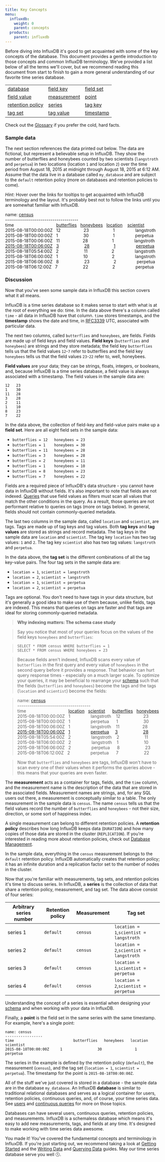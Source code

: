 ```yaml
---
title: Key Concepts
menu:
  influxdb:
    weight: 0
    parent: concepts
  products:
    parent: influxdb
---
```


Before diving into InfluxDB it's good to get acquainted with some of the key concepts of the database. This document provides a gentle introduction to those concepts and common InfluxDB terminology. We've provided a list below of all the terms we'll cover, but we recommend reading this document from start to finish to gain a more general understanding of our favorite time series database. 
 
<table style="width:100%">
  <tr>
    <td><a href="../concepts/key_concepts.html#database">database</a></td>
    <td><a href="../concepts/key_concepts.html#field-key">field key</a></td> 
    <td><a href="../concepts/key_concepts.html#field-set">field set</a></td>
  </tr>
  <tr>
    <td><a href="../concepts/key_concepts.html#field-value">field value</a></td>
    <td><a href="../concepts/key_concepts.html#measurement">measurement</a></td> 
    <td><a href="../concepts/key_concepts.html#point">point</a></td>
  </tr>
    <tr>
    <td><a href="../concepts/key_concepts.html#retention-policy">retention policy</a></td>
    <td><a href="../concepts/key_concepts.html#series">series</a></td> 
    <td><a href="../concepts/key_concepts.html#tag-key">tag key</a></td>
  </tr>
    <tr>
    <td><a href="../concepts/key_concepts.html#tag-set">tag set</a></td>
    <td><a href="../concepts/key_concepts.html#tag-value">tag value</a></td> 
    <td><a href="../concepts/key_concepts.html#timestamp">timestamp</a></td>
  </tr>
</table>

Check out the [Glossary](../concepts/glossary.html) if you prefer the cold, hard facts.

### Sample data
The next section references the data printed out below. The data are fictional, but represent a believable setup in InfluxDB. They show the number of butterflies and honeybees counted by two scientists (`langstroth` and `perpetua`) in two locations (location `1` and location `2`) over the time period from August 18, 2015 at midnight through August 18, 2015 at 6:12 AM. Assume that the data live in a database called `my_database` and are subject to the `default` retention policy (more on databases and retention policies to come). 

*Hint:* Hover over the links for tooltips to get acquainted with InfluxDB terminology and the layout. It's probably best not to follow the links until you are somewhat familiar with InfluxDB.

name: [census](../concepts/key_concepts.html#measurement "Measurement")  
\-------------------------------------  
time&nbsp;&nbsp;&nbsp;&nbsp;&nbsp;&nbsp;&nbsp;&nbsp;&nbsp;&nbsp;&nbsp;&nbsp;&nbsp;&nbsp;&nbsp;&nbsp;&nbsp;&nbsp;&nbsp;&nbsp;&nbsp;&nbsp;&nbsp;&nbsp;&nbsp;&nbsp;&nbsp;&nbsp;&nbsp;&nbsp;&nbsp;&nbsp;&nbsp;&nbsp;&nbsp;[butterflies](../concepts/key_concepts.html#field-key "Field key")&nbsp;&nbsp;&nbsp;[honeybees](../concepts/key_concepts.html#field-key "Field key")&nbsp;&nbsp;&nbsp;[location](../concepts/key_concepts.html#tag-key "Tag key")&nbsp;&nbsp;&nbsp;&nbsp;[scientist](../concepts/key_concepts.html#tag-key "Tag key")  
2015-08-18T00:00:00Z&nbsp;&nbsp;&nbsp;12&nbsp;&nbsp;&nbsp;&nbsp;&nbsp;&nbsp;&nbsp;&nbsp;&nbsp;&nbsp;&nbsp;&nbsp;&nbsp;&nbsp;&nbsp;&nbsp;&nbsp;&nbsp;&nbsp;23&nbsp;&nbsp;&nbsp;&nbsp;&nbsp;&nbsp;&nbsp;&nbsp;&nbsp;&nbsp;&nbsp;&nbsp;&nbsp;&nbsp;&nbsp;&nbsp;&nbsp;&nbsp;&nbsp;&nbsp;1&nbsp;&nbsp;&nbsp;&nbsp;&nbsp;&nbsp;&nbsp;&nbsp;&nbsp;&nbsp;&nbsp;&nbsp;&nbsp;&nbsp;&nbsp;&nbsp;&nbsp;langstroth  
2015-08-18T00:00:00Z&nbsp;&nbsp;&nbsp;1&nbsp;&nbsp;&nbsp;&nbsp;&nbsp;&nbsp;&nbsp;&nbsp;&nbsp;&nbsp;&nbsp;&nbsp;&nbsp;&nbsp;&nbsp;&nbsp;&nbsp;&nbsp;&nbsp;&nbsp;&nbsp;30&nbsp;&nbsp;&nbsp;&nbsp;&nbsp;&nbsp;&nbsp;&nbsp;&nbsp;&nbsp;&nbsp;&nbsp;&nbsp;&nbsp;&nbsp;&nbsp;&nbsp;&nbsp;&nbsp;&nbsp;1&nbsp;&nbsp;&nbsp;&nbsp;&nbsp;&nbsp;&nbsp;&nbsp;&nbsp;&nbsp;&nbsp;&nbsp;&nbsp;&nbsp;&nbsp;&nbsp;&nbsp;perpetua  
2015-08-18T00:06:00Z&nbsp;&nbsp;&nbsp;11&nbsp;&nbsp;&nbsp;&nbsp;&nbsp;&nbsp;&nbsp;&nbsp;&nbsp;&nbsp;&nbsp;&nbsp;&nbsp;&nbsp;&nbsp;&nbsp;&nbsp;&nbsp;&nbsp;28&nbsp;&nbsp;&nbsp;&nbsp;&nbsp;&nbsp;&nbsp;&nbsp;&nbsp;&nbsp;&nbsp;&nbsp;&nbsp;&nbsp;&nbsp;&nbsp;&nbsp;&nbsp;&nbsp;&nbsp;1&nbsp;&nbsp;&nbsp;&nbsp;&nbsp;&nbsp;&nbsp;&nbsp;&nbsp;&nbsp;&nbsp;&nbsp;&nbsp;&nbsp;&nbsp;&nbsp;&nbsp;langstroth  
[2015-08-18T00:06:00Z](../concepts/key_concepts.html#timestamp "Timestamp")&nbsp;&nbsp;&nbsp;[3](../concepts/key_concepts.html#field-value "Field value")&nbsp;&nbsp;&nbsp;&nbsp;&nbsp;&nbsp;&nbsp;&nbsp;&nbsp;&nbsp;&nbsp;&nbsp;&nbsp;&nbsp;&nbsp;&nbsp;&nbsp;&nbsp;&nbsp;&nbsp;&nbsp;[28](../concepts/key_concepts.html#field-value "Field value")&nbsp;&nbsp;&nbsp;&nbsp;&nbsp;&nbsp;&nbsp;&nbsp;&nbsp;&nbsp;&nbsp;&nbsp;&nbsp;&nbsp;&nbsp;&nbsp;&nbsp;&nbsp;&nbsp;&nbsp;[1](../concepts/key_concepts.html#tag-value "Tag value")&nbsp;&nbsp;&nbsp;&nbsp;&nbsp;&nbsp;&nbsp;&nbsp;&nbsp;&nbsp;&nbsp;&nbsp;&nbsp;&nbsp;&nbsp;&nbsp;&nbsp;[perpetua](../concepts/key_concepts.html#tag-value "Tag value")  
2015-08-18T05:54:00Z&nbsp;&nbsp;&nbsp;2&nbsp;	&nbsp;&nbsp;&nbsp;&nbsp;&nbsp;&nbsp;&nbsp;&nbsp;&nbsp;&nbsp;&nbsp;&nbsp;&nbsp;&nbsp;&nbsp;&nbsp;&nbsp;&nbsp;&nbsp;11&nbsp;&nbsp;&nbsp;&nbsp;&nbsp;&nbsp;&nbsp;&nbsp;&nbsp;&nbsp;&nbsp;&nbsp;&nbsp;&nbsp;&nbsp;&nbsp;&nbsp;&nbsp;&nbsp;&nbsp;2&nbsp;&nbsp;&nbsp;&nbsp;&nbsp;&nbsp;&nbsp;&nbsp;&nbsp;&nbsp;&nbsp;&nbsp;&nbsp;&nbsp;&nbsp;&nbsp;&nbsp;langstroth  
2015-08-18T06:00:00Z&nbsp;&nbsp;&nbsp;1	&nbsp;&nbsp;&nbsp;&nbsp;&nbsp;&nbsp;&nbsp;&nbsp;&nbsp;&nbsp;&nbsp;&nbsp;&nbsp;&nbsp;&nbsp;&nbsp;&nbsp;&nbsp;&nbsp;&nbsp;10	&nbsp;&nbsp;&nbsp;&nbsp;&nbsp;&nbsp;&nbsp;&nbsp;&nbsp;&nbsp;&nbsp;&nbsp;&nbsp;&nbsp;&nbsp;&nbsp;&nbsp;&nbsp;&nbsp;2&nbsp;&nbsp;&nbsp;&nbsp;&nbsp;&nbsp;&nbsp;&nbsp;&nbsp;&nbsp;&nbsp;&nbsp;&nbsp;&nbsp;&nbsp;&nbsp;&nbsp;langstroth  
2015-08-18T06:06:00Z&nbsp;&nbsp;&nbsp;8	&nbsp;&nbsp;&nbsp;&nbsp;&nbsp;&nbsp;&nbsp;&nbsp;&nbsp;&nbsp;&nbsp;&nbsp;&nbsp;&nbsp;&nbsp;&nbsp;&nbsp;&nbsp;&nbsp;&nbsp;23&nbsp;&nbsp;&nbsp;&nbsp;&nbsp;&nbsp;&nbsp;&nbsp;&nbsp;&nbsp;&nbsp;&nbsp;&nbsp;&nbsp;&nbsp;&nbsp;&nbsp;&nbsp;&nbsp;&nbsp;2&nbsp;&nbsp;&nbsp;&nbsp;&nbsp;&nbsp;&nbsp;&nbsp;&nbsp;&nbsp;&nbsp;&nbsp;&nbsp;&nbsp;&nbsp;&nbsp;&nbsp;perpetua  
2015-08-18T06:12:00Z&nbsp;&nbsp;&nbsp;7	&nbsp;&nbsp;&nbsp;&nbsp;&nbsp;&nbsp;&nbsp;&nbsp;&nbsp;&nbsp;&nbsp;&nbsp;&nbsp;&nbsp;&nbsp;&nbsp;&nbsp;&nbsp;&nbsp;&nbsp;22	&nbsp;&nbsp;&nbsp;&nbsp;&nbsp;&nbsp;&nbsp;&nbsp;&nbsp;&nbsp;&nbsp;&nbsp;&nbsp;&nbsp;&nbsp;&nbsp;&nbsp;&nbsp;&nbsp;2&nbsp;&nbsp;&nbsp;&nbsp;&nbsp;&nbsp;&nbsp;&nbsp;&nbsp;&nbsp;&nbsp;&nbsp;&nbsp;&nbsp;&nbsp;&nbsp;&nbsp;perpetua  

### Discussion
Now that you've seen some sample data in InfluxDB this section covers what it all means.

InfluxDB is a time series database so it makes sense to start with what is at the root of everything we do: time. In the data above there's a column called `time` - all data in InfluxDB have that column. `time` stores timestamps, and the <a name="timestamp"></a>**timestamp** shows the date and time, in [RFC3339](https://www.ietf.org/rfc/rfc3339.txt) UTC, associated with particular data.

The next two columns, called `butterflies` and `honeybees`, are fields. Fields are made up of field keys and field values. <a name="field-key"></a>**Field keys** (`butterflies` and `honeybees`) are strings and they store metadata; the field key `butterflies` tells us that the field values `12`-`7` refer to butterflies and the field key `honeybees` tells us that the field values `23`-`22` refer to, well, honeybees.

<a name="field-value"></a>**Field values** are your data; they can be strings, floats, integers, or booleans, and, because InfluxDB is a time series database, a field value is always associated with a timestamp. The field values in the sample data are:

```
12   23
1    30
11   28
3    28
2    11
1    10
8    23
7    22
```

In the data above, the collection of field-key and field-value pairs make up a <a name="field-set"></a>**field set**. Here are all eight field sets in the sample data:

* `butterflies = 12   honeybees = 23`
* `butterflies = 1    honeybees = 30`
* `butterflies = 11   honeybees = 28`
* `butterflies = 3    honeybees = 28`
* `butterflies = 2    honeybees = 11`
* `butterflies = 1    honeybees = 10`
* `butterflies = 8    honeybees = 23`
* `butterflies = 7    honeybees = 22`

Fields are a required piece of InfluxDB's data structure - you cannot have data in InfluxDB without fields. It's also important to note that fields are not indexed. [Queries](../concepts/glossary.html#query) that use field values as filters must scan all values that match the other conditions in the query. As a result, those queries are not performant relative to queries on tags (more on tags below). In general, fields should not contain commonly-queried metadata.  

The last two columns in the sample data, called `location` and `scientist`, are tags. Tags are made up of tag keys and tag values. Both <a name="tag-key"></a>**tag keys** and <a name="tag-value"></a>**tag values** are stored as strings and record metadata. The tag keys in the sample data are `location` and `scientist`. The tag key `location` has two tag values: `1` and `2`. The tag key `scientist` also has two tag values: `langstroth` and `perpetua`.

In the data above, the <a name="tag-set"></a>**tag set** is the different combinations of all the tag key-value pairs. The four tag sets in the sample data are:

* `location = 1`, `scientist = langstroth`
* `location = 2`, `scientist = langstroth`
* `location = 1`, `scientist = perpetua`
* `location = 2`,  `scientist = perpetua`

Tags are optional. You don't need to have tags in your data structure, but it's generally a good idea to make use of them because, unlike fields, tags are indexed. This means that queries on tags are faster and that tags are ideal for storing commonly-queried metadata.

> **Why indexing matters: The schema case study**  

> Say you notice that most of your queries focus on the values of the field keys `honeybees` and `butterflies`:

> `SELECT * FROM census WHERE butterflies = 1`  
> `SELECT * FROM census WHERE honeybees = 23`

> Because fields aren't indexed, InfluxDB scans every value of `butterflies`  in the first query and every value of `honeybees` in the second query before it provides a response. That behavior can hurt query response times - especially on a much larger scale. To optimize your queries, it may be beneficial to rearrange your [schema](../concepts/glossary.html#schema) such that the fields (`butterflies` and `honeybees`) become the tags and the tags (`location` and `scientist`) become the fields:

> name: [census](../concepts/key_concepts.html#measurement "Measurement")  
\-------------------------------------  
time&nbsp;&nbsp;&nbsp;&nbsp;&nbsp;&nbsp;&nbsp;&nbsp;&nbsp;&nbsp;&nbsp;&nbsp;&nbsp;&nbsp;&nbsp;&nbsp;&nbsp;&nbsp;&nbsp;&nbsp;&nbsp;&nbsp;&nbsp;&nbsp;&nbsp;&nbsp;&nbsp;&nbsp;&nbsp;&nbsp;&nbsp;&nbsp;&nbsp;&nbsp;&nbsp;[location](../concepts/key_concepts.html#field-key "Field key")&nbsp;&nbsp;&nbsp;[scientist](../concepts/key_concepts.html#field-key "Field key")&nbsp;&nbsp;&nbsp;&nbsp;&nbsp;&nbsp;[butterflies](../concepts/key_concepts.html#tag-key "Tag key")&nbsp;&nbsp;&nbsp;[honeybees](../concepts/key_concepts.html#tag-key "Tag key")  
2015-08-18T00:00:00Z&nbsp;&nbsp;&nbsp;1&nbsp;&nbsp;&nbsp;&nbsp;&nbsp;&nbsp;&nbsp;&nbsp;&nbsp;&nbsp;&nbsp;&nbsp;&nbsp;&nbsp;&nbsp;&nbsp;&nbsp;langstroth&nbsp;&nbsp;&nbsp;&nbsp;12&nbsp;&nbsp;&nbsp;&nbsp;&nbsp;&nbsp;&nbsp;&nbsp;&nbsp;&nbsp;&nbsp;&nbsp;&nbsp;&nbsp;&nbsp;&nbsp;&nbsp;&nbsp;&nbsp;23  
2015-08-18T00:00:00Z&nbsp;&nbsp;&nbsp;1&nbsp;&nbsp;&nbsp;&nbsp;&nbsp;&nbsp;&nbsp;&nbsp;&nbsp;&nbsp;&nbsp;&nbsp;&nbsp;&nbsp;&nbsp;&nbsp;&nbsp;perpetua&nbsp;&nbsp;&nbsp;&nbsp;&nbsp;&nbsp;1&nbsp;&nbsp;&nbsp;&nbsp;&nbsp;&nbsp;&nbsp;&nbsp;&nbsp;&nbsp;&nbsp;&nbsp;&nbsp;&nbsp;&nbsp;&nbsp;&nbsp;&nbsp;&nbsp;&nbsp;&nbsp;30  
2015-08-18T00:06:00Z&nbsp;&nbsp;&nbsp;1&nbsp;&nbsp;&nbsp;&nbsp;&nbsp;&nbsp;&nbsp;&nbsp;&nbsp;&nbsp;&nbsp;&nbsp;&nbsp;&nbsp;&nbsp;&nbsp;&nbsp;langstroth&nbsp;&nbsp;&nbsp;&nbsp;11&nbsp;&nbsp;&nbsp;&nbsp;&nbsp;&nbsp;&nbsp;&nbsp;&nbsp;&nbsp;&nbsp;&nbsp;&nbsp;&nbsp;&nbsp;&nbsp;&nbsp;&nbsp;&nbsp;28  
[2015-08-18T00:06:00Z](../concepts/key_concepts.html#timestamp "Timestamp")&nbsp;&nbsp;&nbsp;[1](../concepts/key_concepts.html#field-value "Field value")&nbsp;&nbsp;&nbsp;&nbsp;&nbsp;&nbsp;&nbsp;&nbsp;&nbsp;&nbsp;&nbsp;&nbsp;&nbsp;&nbsp;&nbsp;&nbsp;&nbsp;[perpetua](../concepts/key_concepts.html#field-value "Field value")&nbsp;&nbsp;&nbsp;&nbsp;&nbsp;[3](../concepts/key_concepts.html#tag-value "Tag value")&nbsp;&nbsp;&nbsp;&nbsp;&nbsp;&nbsp;&nbsp;&nbsp;&nbsp;&nbsp;&nbsp;&nbsp;&nbsp;&nbsp;&nbsp;&nbsp;&nbsp;&nbsp;&nbsp;&nbsp;&nbsp;[28](../concepts/key_concepts.html#tag-value "Tag value")  
2015-08-18T05:54:00Z&nbsp;&nbsp;&nbsp;2&nbsp;&nbsp;&nbsp;&nbsp;&nbsp;&nbsp;&nbsp;&nbsp;&nbsp;&nbsp;&nbsp;&nbsp;&nbsp;&nbsp;&nbsp;&nbsp;&nbsp;langstroth&nbsp;&nbsp;&nbsp;&nbsp;2&nbsp;&nbsp;&nbsp;&nbsp;&nbsp;&nbsp;&nbsp;&nbsp;&nbsp;&nbsp;&nbsp;&nbsp;&nbsp;&nbsp;&nbsp;&nbsp;&nbsp;&nbsp;&nbsp;&nbsp;&nbsp;11  
2015-08-18T06:00:00Z&nbsp;&nbsp;&nbsp;2&nbsp;&nbsp;&nbsp;&nbsp;&nbsp;&nbsp;&nbsp;&nbsp;&nbsp;&nbsp;&nbsp;&nbsp;&nbsp;&nbsp;&nbsp;&nbsp;&nbsp;langstroth&nbsp;&nbsp;&nbsp;&nbsp;1&nbsp;&nbsp;&nbsp;&nbsp;&nbsp;&nbsp;&nbsp;&nbsp;&nbsp;&nbsp;&nbsp;&nbsp;&nbsp;&nbsp;&nbsp;&nbsp;&nbsp;&nbsp;&nbsp;&nbsp;&nbsp;10  
2015-08-18T06:06:00Z&nbsp;&nbsp;&nbsp;2	&nbsp;&nbsp;&nbsp;&nbsp;&nbsp;&nbsp;&nbsp;&nbsp;&nbsp;&nbsp;&nbsp;&nbsp;&nbsp;&nbsp;&nbsp;&nbsp;perpetua&nbsp;&nbsp;&nbsp;&nbsp;&nbsp;&nbsp;8&nbsp;&nbsp;&nbsp;&nbsp;&nbsp;&nbsp;&nbsp;&nbsp;&nbsp;&nbsp;&nbsp;&nbsp;&nbsp;&nbsp;&nbsp;&nbsp;&nbsp;&nbsp;&nbsp;&nbsp;&nbsp;23  
2015-08-18T06:12:00Z&nbsp;&nbsp;&nbsp;2&nbsp;&nbsp;&nbsp;&nbsp;&nbsp;&nbsp;&nbsp;&nbsp;&nbsp;&nbsp;&nbsp;&nbsp;&nbsp;&nbsp;&nbsp;&nbsp;&nbsp;perpetua&nbsp;&nbsp;&nbsp;&nbsp;&nbsp;&nbsp;7&nbsp;&nbsp;&nbsp;&nbsp;&nbsp;&nbsp;&nbsp;&nbsp;&nbsp;&nbsp;&nbsp;&nbsp;&nbsp;&nbsp;&nbsp;&nbsp;&nbsp;&nbsp;&nbsp;&nbsp;&nbsp;22  

> Now that `butterflies` and `honeybees` are tags, InfluxDB won't have to scan every one of their values when it performs the queries above - this means that your queries are even faster.

The <a name=measurement></a>**measurement** acts as a container for tags, fields, and the `time` column, and the measurement name is the description of the data that are stored in the associated fields. Measurement names are strings, and, for any SQL users out there, a measurement is conceptually similar to a table. The only measurement in the sample data is `census`. The name `census` tells us that the field values record the number of `butterflies` and `honeybees` - not their size, direction, or some sort of happiness index.

A single measurement can belong to different retention policies. A <a name="retention-policy"></a>**retention policy** describes how long InfluxDB keeps data (`DURATION`) and how many copies of those data are stored in the cluster (`REPLICATION`). If you're interested in reading more about retention policies, check out [Database Management](../query_language/database_management.html#retention-policy-management). 

In the sample data, everything in the `census` measurement belongs to the `default` retention policy. InfluxDB automatically creates that retention policy; it has an infinite duration and a replication factor set to the number of nodes in the cluster.

Now that you're familiar with measurements, tag sets, and retention policies it's time to discuss series. In InfluxDB, a <a name=series></a> **series** is the collection of data that share a retention policy, measurement, and tag set. The data above consist of four series:

| Arbitrary series number  |  Retention policy | Measurement  |  Tag set |
|---|---|---|---|
| series 1  | `default` | `census`  | `location = 1`,`scientist = langstroth` |
| series 2 | `default` |  `census` |  `location = 2`,`scientist = langstroth` |
| series 3  | `default` | `census`  | `location = 1`,`scientist = perpetua` |
| series 4 | `default` |  `census` |  `location = 2`,`scientist = perpetua` |

Understanding the concept of a series is essential when designing your [schema](../concepts/glossary.html#schema) and when working with your data in InfluxDB.

Finally, a <a name="point"></a>**point** is the field set in the same series with the same timestamp. For example, here's a single point:
```
name: census
-----------------
time			               butterflies	 honeybees	 location	 scientist
2015-08-18T00:00:00Z	 1		          30		       1		       perpetua
``` 

The series in the example is defined by the retention policy (`default`), the measurement (`census`), and the tag set (`location = 1`, `scientist = perpetua`). The timestamp for the point is `2015-08-18T00:00:00Z`.

All of the stuff we've just covered is stored in a database - the sample data are in the database `my_database`. An InfluxDB <a name=database></a> **database** is similar to traditional relational databases and serves as a logical container for users, retention policies, continuous queries, and, of course, your time series data. See [users](../administration/authentication_and_authorization.html) and [continuous queries](../query_language/continuous_queries.html) for more on those topics.

Databases can have several users, continuous queries, retention policies, and measurements. InfluxDB is a schemaless database which means it's easy to add new measurements, tags, and fields at any time. It's designed to make working with time series data awesome.

You made it! You've covered the fundamental concepts and terminology in InfluxDB. If you're just starting out, we recommend taking a look at [Getting Started](../introduction/getting_started.html) and the [Writing Data](../guides/writing_data.html) and [Querying Data](../guides/querying_data.html) guides. May our time series database serve you well 🕔. 
 



